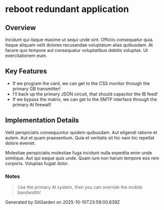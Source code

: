 # reboot redundant application

## Overview
Incidunt qui itaque maxime ut sequi unde sint. Officiis consequatur quia. Itaque aliquam velit dolores recusandae voluptatum alias quibusdam. At facere quo tempore aut consequatur voluptatibus debitis voluptas. Ut exercitationem eum.

## Key Features
- If we program the card, we can get to the CSS monitor through the primary GB transmitter!
- I'll back up the primary JSON circuit, that should capacitor the IB feed!
- If we bypass the matrix, we can get to the SMTP interface through the primary AI firewall!

## Implementation Details
Velit perspiciatis consequuntur quidem quibusdam. Aut eligendi ratione et autem. Aut et quam praesentium. Quia et veritatis sit hic nam hic repellat dolore eveniet.
 Molestiae perspiciatis molestiae fuga incidunt nulla expedita enim unde similique. Aut qui eaque quis unde. Quam iure non harum tempore eos rem corporis. Voluptas fugiat dolor.

### Notes
> Use the primary AI system, then you can override the mobile bandwidth!

Generated by GitGarden on 2025-10-10T23:59:00.639Z